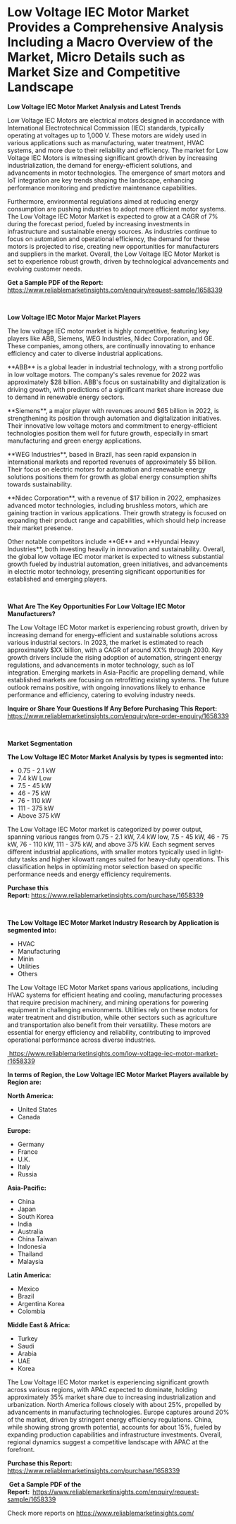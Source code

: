 <p><h1>Low Voltage IEC Motor Market Provides a Comprehensive Analysis Including a Macro Overview of the Market, Micro Details such as Market Size and Competitive Landscape</h1></p><p><strong>Low Voltage IEC Motor Market Analysis and Latest Trends</strong></p>
<p><p>Low Voltage IEC Motors are electrical motors designed in accordance with International Electrotechnical Commission (IEC) standards, typically operating at voltages up to 1,000 V. These motors are widely used in various applications such as manufacturing, water treatment, HVAC systems, and more due to their reliability and efficiency. The market for Low Voltage IEC Motors is witnessing significant growth driven by increasing industrialization, the demand for energy-efficient solutions, and advancements in motor technologies. The emergence of smart motors and IoT integration are key trends shaping the landscape, enhancing performance monitoring and predictive maintenance capabilities.</p><p>Furthermore, environmental regulations aimed at reducing energy consumption are pushing industries to adopt more efficient motor systems. The Low Voltage IEC Motor Market is expected to grow at a CAGR of 7% during the forecast period, fueled by increasing investments in infrastructure and sustainable energy sources. As industries continue to focus on automation and operational efficiency, the demand for these motors is projected to rise, creating new opportunities for manufacturers and suppliers in the market. Overall, the Low Voltage IEC Motor Market is set to experience robust growth, driven by technological advancements and evolving customer needs.</p></p>
<p><strong>Get a Sample PDF of the Report:&nbsp;</strong> <a href="https://www.reliablemarketinsights.com/enquiry/request-sample/1658339?utm_campaign=2938&utm_medium=2&utm_source=Github&utm_content=ia&utm_term=23032025&utm_id=low-voltage-iec-motor">https://www.reliablemarketinsights.com/enquiry/request-sample/1658339</a></p>
<p>&nbsp;</p>
<p><strong>Low Voltage IEC Motor Major Market Players</strong></p>
<p><p>The low voltage IEC motor market is highly competitive, featuring key players like ABB, Siemens, WEG Industries, Nidec Corporation, and GE. These companies, among others, are continually innovating to enhance efficiency and cater to diverse industrial applications.</p><p>**ABB** is a global leader in industrial technology, with a strong portfolio in low voltage motors. The company's sales revenue for 2022 was approximately $28 billion. ABB's focus on sustainability and digitalization is driving growth, with predictions of a significant market share increase due to demand in renewable energy sectors.</p><p>**Siemens**, a major player with revenues around $65 billion in 2022, is strengthening its position through automation and digitalization initiatives. Their innovative low voltage motors and commitment to energy-efficient technologies position them well for future growth, especially in smart manufacturing and green energy applications.</p><p>**WEG Industries**, based in Brazil, has seen rapid expansion in international markets and reported revenues of approximately $5 billion. Their focus on electric motors for automation and renewable energy solutions positions them for growth as global energy consumption shifts towards sustainability.</p><p>**Nidec Corporation**, with a revenue of $17 billion in 2022, emphasizes advanced motor technologies, including brushless motors, which are gaining traction in various applications. Their growth strategy is focused on expanding their product range and capabilities, which should help increase their market presence.</p><p>Other notable competitors include **GE** and **Hyundai Heavy Industries**, both investing heavily in innovation and sustainability. Overall, the global low voltage IEC motor market is expected to witness substantial growth fueled by industrial automation, green initiatives, and advancements in electric motor technology, presenting significant opportunities for established and emerging players.</p></p>
<p>&nbsp;</p>
<p><strong>What Are The Key Opportunities For Low Voltage IEC Motor Manufacturers?</strong></p>
<p><p>The Low Voltage IEC Motor market is experiencing robust growth, driven by increasing demand for energy-efficient and sustainable solutions across various industrial sectors. In 2023, the market is estimated to reach approximately $XX billion, with a CAGR of around XX% through 2030. Key growth drivers include the rising adoption of automation, stringent energy regulations, and advancements in motor technology, such as IoT integration. Emerging markets in Asia-Pacific are propelling demand, while established markets are focusing on retrofitting existing systems. The future outlook remains positive, with ongoing innovations likely to enhance performance and efficiency, catering to evolving industry needs.</p></p>
<p><strong>Inquire or Share Your Questions If Any Before Purchasing This Report:</strong> <a href="https://www.reliablemarketinsights.com/enquiry/pre-order-enquiry/1658339?utm_campaign=2938&utm_medium=2&utm_source=Github&utm_content=ia&utm_term=23032025&utm_id=low-voltage-iec-motor">https://www.reliablemarketinsights.com/enquiry/pre-order-enquiry/1658339</a></p>
<p>&nbsp;</p>
<p><strong>Market Segmentation</strong></p>
<p><strong>The Low Voltage IEC Motor Market Analysis by types is segmented into:</strong></p>
<p><ul><li>0.75 - 2.1 kW</li><li>7.4 kW Low</li><li>7.5 - 45 kW</li><li>46 - 75 kW</li><li>76 - 110 kW</li><li>111 - 375 kW</li><li>Above 375 kW</li></ul></p>
<p><p>The Low Voltage IEC Motor market is categorized by power output, spanning various ranges from 0.75 - 2.1 kW, 7.4 kW low, 7.5 - 45 kW, 46 - 75 kW, 76 - 110 kW, 111 - 375 kW, and above 375 kW. Each segment serves different industrial applications, with smaller motors typically used in light-duty tasks and higher kilowatt ranges suited for heavy-duty operations. This classification helps in optimizing motor selection based on specific performance needs and energy efficiency requirements.</p></p>
<p><strong>Purchase this Report:&nbsp;</strong><a href="https://www.reliablemarketinsights.com/purchase/1658339?utm_campaign=2938&utm_medium=2&utm_source=Github&utm_content=ia&utm_term=23032025&utm_id=low-voltage-iec-motor">https://www.reliablemarketinsights.com/purchase/1658339</a></p>
<p>&nbsp;</p>
<p><strong>The Low Voltage IEC Motor Market Industry Research by Application is segmented into:</strong></p>
<p><ul><li>HVAC</li><li>Manufacturing</li><li>Minin</li><li>Utilities</li><li>Others</li></ul></p>
<p><p>The Low Voltage IEC Motor Market spans various applications, including HVAC systems for efficient heating and cooling, manufacturing processes that require precision machinery, and mining operations for powering equipment in challenging environments. Utilities rely on these motors for water treatment and distribution, while other sectors such as agriculture and transportation also benefit from their versatility. These motors are essential for energy efficiency and reliability, contributing to improved operational performance across diverse industries.</p></p>
<p><a href="https://www.reliablemarketinsights.com/low-voltage-iec-motor-market-r1658339?utm_campaign=2938&utm_medium=2&utm_source=Github&utm_content=ia&utm_term=23032025&utm_id=low-voltage-iec-motor">&nbsp;https://www.reliablemarketinsights.com/low-voltage-iec-motor-market-r1658339</a></p>
<p><strong>In terms of Region, the Low Voltage IEC Motor Market Players available by Region are:</strong></p>
<p>
    <p> <strong> North America: </strong>
        <ul>
            <li>United States</li>
            <li>Canada</li>
        </ul>
        </p> 
    <p> <strong> Europe: </strong>
        <ul>
            <li>Germany</li>
            <li>France</li>
            <li>U.K.</li>
            <li>Italy</li>
            <li>Russia</li>
        </ul>
        </p> 
    <p> <strong> Asia-Pacific: </strong>
        <ul>
            <li>China</li>
            <li>Japan</li>
            <li>South Korea</li>
            <li>India</li>
            <li>Australia</li>
            <li>China Taiwan</li>
            <li>Indonesia</li>
            <li>Thailand</li>
            <li>Malaysia</li>
        </ul>
        </p> 
    <p> <strong> Latin America: </strong>
        <ul>
            <li>Mexico</li>
            <li>Brazil</li>
            <li>Argentina Korea</li>
            <li>Colombia</li>
        </ul>
        </p> 
    <p> <strong> Middle East & Africa: </strong>
        <ul>
            <li>Turkey</li>
            <li>Saudi</li>
            <li>Arabia</li>
            <li>UAE</li>
            <li>Korea</li>
        </ul>
    </p>
    </p>
<p><p>The Low Voltage IEC Motor market is experiencing significant growth across various regions, with APAC expected to dominate, holding approximately 35% market share due to increasing industrialization and urbanization. North America follows closely with about 25%, propelled by advancements in manufacturing technologies. Europe captures around 20% of the market, driven by stringent energy efficiency regulations. China, while showing strong growth potential, accounts for about 15%, fueled by expanding production capabilities and infrastructure investments. Overall, regional dynamics suggest a competitive landscape with APAC at the forefront.</p></p>
<p><strong>Purchase this Report: </strong><a href="https://www.reliablemarketinsights.com/purchase/1658339?utm_campaign=2938&utm_medium=2&utm_source=Github&utm_content=ia&utm_term=23032025&utm_id=low-voltage-iec-motor">https://www.reliablemarketinsights.com/purchase/1658339</a></p>
<p>&nbsp;<strong>Get a Sample PDF of the Report:&nbsp;&nbsp;</strong><a href="https://www.reliablemarketinsights.com/enquiry/request-sample/1658339?utm_campaign=2938&utm_medium=2&utm_source=Github&utm_content=ia&utm_term=23032025&utm_id=low-voltage-iec-motor">https://www.reliablemarketinsights.com/enquiry/request-sample/1658339</a></p>
<p><strong></strong></p>
<p>Check more reports on <a href="https://www.reliablemarketinsights.com/?utm_campaign=2938&utm_medium=2&utm_source=Github&utm_content=ia&utm_term=23032025&utm_id=low-voltage-iec-motor">https://www.reliablemarketinsights.com/</a></p>